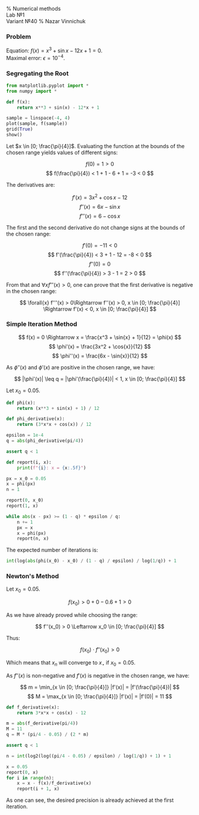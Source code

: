 % Numerical methods <br> Lab №1 <br> Variant №40
% Nazar Vinnichuk

### Problem

Equation: $f(x) = x^3 + \sin{x} - 12x + 1 = 0$. <br>
Maximal error: $\epsilon = 10^{-4}$.

### Segregating the Root

```python
from matplotlib.pyplot import *
from numpy import *

def f(x):
    return x**3 + sin(x) - 12*x + 1

sample = linspace(-4, 4)
plot(sample, f(sample))
grid(True)
show()
```

Let $x \in [0; \frac{\pi}{4}]$. Evaluating the function at the bounds of the
chosen range yields values of different signs:

$$ f(0) = 1 > 0 $$
$$ f(\frac{\pi}{4}) < 1 + 1 - 6 + 1 = -3 < 0 $$

The derivatives are:

$$ f'(x) = 3x^2 + \cos{x} - 12 $$
$$ f''(x) = 6x - \sin{x} $$
$$ f'''(x) = 6 - \cos{x} $$

The first and the second derivative do not change signs at the bounds of the
chosen range:

$$ f'(0) = -11 < 0 $$
$$ f'(\frac{\pi}{4}) < 3 + 1 - 12 = -8 < 0 $$
$$ f''(0) = 0 $$
$$ f''(\frac{\pi}{4}) > 3 - 1 = 2 > 0 $$

From that and $\forall{x} f'''(x) > 0$, one can prove that the first
derivative is negative in the chosen range:

$$
\forall{x} f'''(x) > 0\Rightarrow
f''(x) > 0, x \in [0; \frac{\pi}{4}] \Rightarrow
f'(x) < 0, x \in [0; \frac{\pi}{4}]
$$

### Simple Iteration Method

$$ f(x) = 0 \Rightarrow x = \frac{x^3 + \sin{x} + 1}{12} = \phi(x) $$
$$ \phi'(x) = \frac{3x^2 + \cos{x}}{12} $$
$$ \phi''(x) = \frac{6x - \sin{x}}{12} $$

As $\phi''(x)$ and $\phi'(x)$ are positive in the chosen range, we have:

$$ |\phi'(x)| \leq q = |\phi'(\frac{\pi}{4})| < 1, x \in [0; \frac{\pi}{4}] $$

Let $x_0 = 0.05$.

```python
def phi(x):
    return (x**3 + sin(x) + 1) / 12

def phi_derivative(x):
    return (3*x*x + cos(x)) / 12

epsilon = 1e-4
q = abs(phi_derivative(pi/4))

assert q < 1

def report(i, x):
    print(f"{i}: x = {x:.5f}")

px = x_0 = 0.05
x = phi(px)
n = 1

report(0, x_0)
report(1, x)

while abs(x - px) >= (1 - q) * epsilon / q:
    n += 1
    px = x
    x = phi(px)
    report(n, x)
```

The expected number of iterations is:

```python
int(log(abs(phi(x_0) - x_0) / (1 - q) / epsilon) / log(1/q)) + 1
```

### Newton's Method

Let $x_0 = 0.05$.

$$ f(x_0) > 0 + 0 - 0.6 + 1 > 0 $$

As we have already proved while choosing the range:

$$ f''(x_0) > 0 \Leftarrow x_0 \in [0; \frac{\pi}{4}] $$

Thus:

$$ f(x_0) \cdot f''(x_0) > 0 $$

Which means that $x_n$ will converge to $x_{\star}$ if $x_0 = 0.05$.

As $f''(x)$ is non-negative and $f'(x)$ is negative in the chosen range, we have:

$$ m = \min_{x \in [0; \frac{\pi}{4}]} |f'(x)| = |f'(\frac{\pi}{4})| $$
$$ M = \max_{x \in [0; \frac{\pi}{4}]} |f'(x)| = |f'(0)| = 11 $$

```python
def f_derivative(x):
    return 3*x*x + cos(x) - 12

m = abs(f_derivative(pi/4))
M = 11
q = M * (pi/4 - 0.05) / (2 * m)

assert q < 1

n = int(log2(log((pi/4 - 0.05) / epsilon) / log(1/q)) + 1) + 1

x = 0.05
report(0, x)
for i in range(n):
    x = x - f(x)/f_derivative(x)
    report(i + 1, x)
```

As one can see, the desired precision is already achieved at the first iteration.

<style>
    .MathJax * {
        color: inherit !important;
    }
</style>
